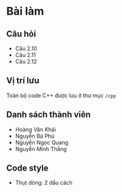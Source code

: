 # Bài làm

## Câu hỏi

 * Câu 2.10
 * Câu 2.11
 * Câu 2.12

## Vị trí lưu

Toàn bộ code C++ được lưu ở thư mục `/cpp`

## Danh sách thành viên

 * Hoàng Văn Khải
 * Nguyễn Bá Phú
 * Nguyễn Ngọc Quang
 * Nguyễn Minh Thắng

## Code style
 * Thụt dòng: 2 dấu cách
